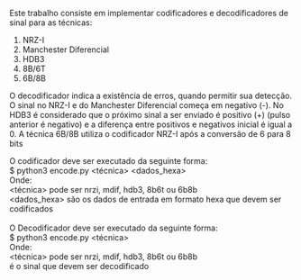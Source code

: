 Este trabalho consiste em implementar codificadores e decodificadores de sinal para as técnicas:
1) NRZ-I 
2) Manchester Diferencial 
3) HDB3
4) 8B/6T
5) 6B/8B 

O decodificador indica a existência de erros, quando permitir sua detecção.
O sinal no NRZ-I e do Manchester Diferencial começa em negativo (-).
No HDB3 é considerado que o próximo sinal a ser enviado é positivo (+) (pulso anterior é negativo) e a diferença entre positivos e negativos inicial é igual a 0.
A técnica 6B/8B utiliza o codificador NRZ-I após a conversão de 6 para 8 bits

O codificador deve ser executado da seguinte forma: <br />
$ python3 encode.py <técnica> <dados_hexa> <br />
Onde: <br />
<técnica> pode ser nrzi, mdif, hdb3, 8b6t ou 6b8b <br />
<dados_hexa> são os dados de entrada em formato hexa que devem ser codificados <br />
<br />
O Decodificador deve ser executado da seguinte forma:<br />
$ python3 encode.py <técnica> <sinal><br />
Onde:<br />
<técnica> pode ser nrzi, mdif, hdb3, 8b6t ou 6b8b<br />
<sinal > é o sinal que devem ser decodificado<br />
